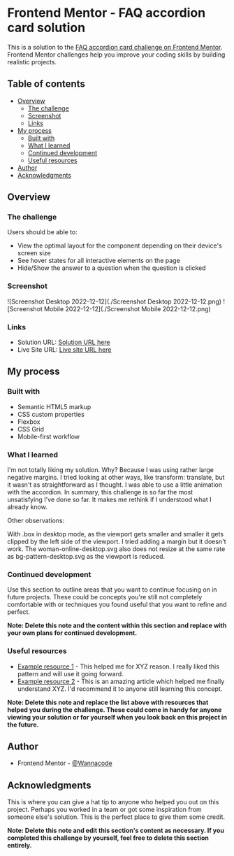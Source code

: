 # Frontend Mentor - FAQ accordion card solution

This is a solution to the [FAQ accordion card challenge on Frontend Mentor](https://www.frontendmentor.io/challenges/faq-accordion-card-XlyjD0Oam). Frontend Mentor challenges help you improve your coding skills by building realistic projects. 

## Table of contents

- [Overview](#overview)
  - [The challenge](#the-challenge)
  - [Screenshot](#screenshot)
  - [Links](#links)
- [My process](#my-process)
  - [Built with](#built-with)
  - [What I learned](#what-i-learned)
  - [Continued development](#continued-development)
  - [Useful resources](#useful-resources)
- [Author](#author)
- [Acknowledgments](#acknowledgments)

## Overview

### The challenge

Users should be able to:

- View the optimal layout for the component depending on their device's screen size
- See hover states for all interactive elements on the page
- Hide/Show the answer to a question when the question is clicked

### Screenshot

![Screenshot Desktop 2022-12-12](./Screenshot Desktop 2022-12-12.png)
![Screenshot Mobile 2022-12-12](./Screenshot Mobile 2022-12-12.png)

### Links

- Solution URL: [Solution URL here](https://github.com/kwngptrl/FEM-faq-accordion-card-main)
- Live Site URL: [Live site URL here](https://kwngptrl.github.io/FEM-faq-accordion-card-main/)

## My process

### Built with

- Semantic HTML5 markup
- CSS custom properties
- Flexbox
- CSS Grid
- Mobile-first workflow

### What I learned

I'm not totally liking my solution. Why? Because I was using rather large negative margins. I tried looking at other ways, like transform: translate, but it wasn't as straightforward as I thought. I was able to use a little animation with the accordion. In summary, this challenge is so far the most unsatisfying I've done so far. It makes me rethink if I understood what I already know.

Other observations:

With .box in desktop mode, as the viewport gets smaller and smaller it gets clipped by the left side of the viewport. I tried adding a margin but it doesn't work. The woman-online-desktop.svg also does not resize at the same rate as bg-pattern-desktop.svg as the viewport is reduced.

### Continued development

Use this section to outline areas that you want to continue focusing on in future projects. These could be concepts you're still not completely comfortable with or techniques you found useful that you want to refine and perfect.

**Note: Delete this note and the content within this section and replace with your own plans for continued development.**

### Useful resources

- [Example resource 1](https://www.example.com) - This helped me for XYZ reason. I really liked this pattern and will use it going forward.
- [Example resource 2](https://www.example.com) - This is an amazing article which helped me finally understand XYZ. I'd recommend it to anyone still learning this concept.

**Note: Delete this note and replace the list above with resources that helped you during the challenge. These could come in handy for anyone viewing your solution or for yourself when you look back on this project in the future.**

## Author

- Frontend Mentor - [@Wannacode](https://www.frontendmentor.io/profile/kwngptrl)

## Acknowledgments

This is where you can give a hat tip to anyone who helped you out on this project. Perhaps you worked in a team or got some inspiration from someone else's solution. This is the perfect place to give them some credit.

**Note: Delete this note and edit this section's content as necessary. If you completed this challenge by yourself, feel free to delete this section entirely.**
